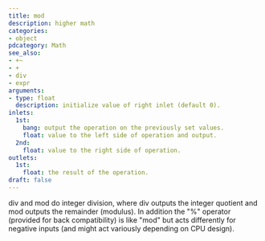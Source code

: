 ```yaml
---
title: mod
description: higher math
categories:
- object
pdcategory: Math
see_also:
- +~
- +
- div
- expr
arguments:
- type: float
  description: initialize value of right inlet (default 0).
inlets:
  1st:
    bang: output the operation on the previously set values.
    float: value to the left side of operation and output.
  2nd:
    float: value to the right side of operation.
outlets:
  1st:
    float: the result of the operation.
draft: false
---
```

div and mod do integer division, where div outputs the integer quotient and mod outputs the remainder (modulus). In addition the "%" operator (provided for back compatibility) is like "mod" but acts differently for negative inputs (and might act variously depending on CPU design).
